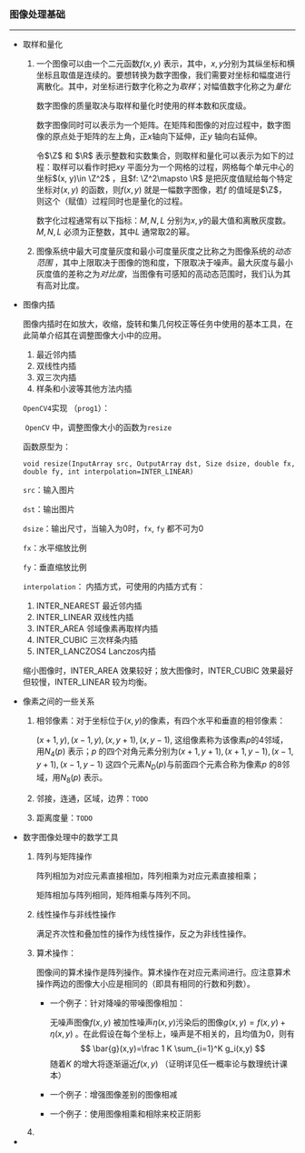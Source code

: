 ### 图像处理基础

---

* 取样和量化

  1. 一个图像可以由一个二元函数$f(x, y)$ 表示，其中，$x,y$分别为其纵坐标和横坐标且取值是连续的。要想转换为数字图像，我们需要对坐标和幅度进行离散化。其中，对坐标进行数字化称之为*取样*；对幅值数字化称之为*量化*

     数字图像的质量取决与取样和量化时使用的样本数和灰度级。

     数字图像同时可以表示为一个矩阵。在矩阵和图像的对应过程中，数字图像的原点处于矩阵的左上角，正$x$轴向下延伸，正$y$ 轴向右延伸。

     令$\Z$ 和 $\R$ 表示整数和实数集合，则取样和量化可以表示为如下的过程：取样可以看作时把$xy$ 平面分为一个网格的过程，网格每个单元中心的坐标$(x, y)\in \Z^2$ ，且$f: \Z^2\mapsto \R$ 是把灰度值赋给每个特定坐标对$(x,y)$ 的函数，则$f(x, y)$ 就是一幅数字图像，若$f$ 的值域是$\Z$， 则这个（赋值）过程同时也是量化的过程。

     数字化过程通常有以下指标：$M,N,L$ 分别为$x,y$的最大值和离散灰度数。$M,N,L$ 必须为正整数，其中$L$ 通常取2的幂。

  2. 图像系统中最大可度量灰度和最小可度量灰度之比称之为图像系统的*动态范围* ，其中上限取决于图像的饱和度，下限取决于噪声。最大灰度与最小灰度值的差称之为*对比度*，当图像有可感知的高动态范围时，我们认为其有高对比度。

* 图像内插

  图像内插时在如放大，收缩，旋转和集几何校正等任务中使用的基本工具，在此简单介绍其在调整图像大小中的应用。

  1. 最近邻内插
  2. 双线性内插
  3. 双三次内插
  4. 样条和小波等其他方法内插

  `OpenCV4`实现 （`prog1`）：

  ​	`OpenCV` 中，调整图像大小的函数为`resize`

  函数原型为：

  ```void resize(InputArray src, OutputArray dst, Size dsize, double fx, double fy, int interpolation=INTER_LINEAR)```

  `src`：输入图片

  `dst`：输出图片

  `dsize`：输出尺寸，当输入为0时，`fx`, `fy` 都不可为0

  `fx`：水平缩放比例

  `fy`：垂直缩放比例

  `interpolation`： 内插方式，可使用的内插方式有：

  1. INTER_NEAREST	最近邻内插
  2. INTER_LINEAR         双线性内插
  3. INTER_AREA            邻域像素再取样内插
  4. INTER_CUBIC           三次样条内插 
  5. INTER_LANCZOS4  Lanczos内插

  缩小图像时，INTER_AREA 效果较好；放大图像时，INTER_CUBIC 效果最好但较慢，INTER_LINEAR 较为均衡。

* 像素之间的一些关系

  1. 相邻像素：对于坐标位于$(x,y)$的像素，有四个水平和垂直的相邻像素：

     $(x+1,y),(x-1,y),(x,y+1),(x,y-1)$,  这组像素称为该像素$p$的4邻域，用$N_4(p)$ 表示；$p$ 的四个对角元素分别为$(x+1,y+1),(x+1,y-1),(x-1,y+1),(x-1,y-1)$ 这四个元素$N_D(p)$与前面四个元素合称为像素$p$ 的8邻域，用$N_8(p)$ 表示。

  2. 邻接，连通，区域，边界：`TODO`

  3. 距离度量：`TODO`

* 数字图像处理中的数学工具

  1. 阵列与矩阵操作

     阵列相加为对应元素直接相加，阵列相乘为对应元素直接相乘；

     矩阵相加与阵列相同，矩阵相乘与阵列不同。

  2. 线性操作与非线性操作

     满足齐次性和叠加性的操作为线性操作，反之为非线性操作。

  3. 算术操作：

     图像间的算术操作是阵列操作。算术操作在对应元素间进行。应注意算术操作两边的图像大小应是相同的（即具有相同的行数和列数）。

     * 一个例子：针对降噪的带噪图像相加：

       无噪声图像$f(x,y)$ 被加性噪声$\eta(x,y)$污染后的图像$g(x, y)=f(x,y)+\eta(x,y)$ 。在此假设在每个坐标上，噪声是不相关的，且均值为0，则有
       $$
       \bar{g}(x,y)=\frac 1 K \sum_{i=1}^K g_i(x,y)
       $$
       随着$K$ 的增大将逐渐逼近$f(x,y)$ （证明详见任一概率论与数理统计课本）

     * 一个例子：增强图像差别的图像相减

     * 一个例子：使用图像相乘和相除来校正阴影

     

  4. 

* 